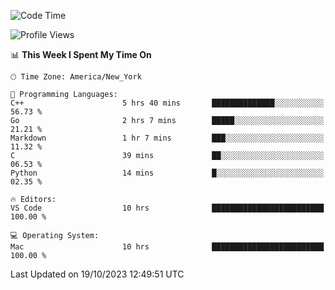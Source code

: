 <!--START_SECTION:waka-->
![Code Time](http://img.shields.io/badge/Code%20Time-561%20hrs%2017%20mins-blue)

![Profile Views](http://img.shields.io/badge/Profile%20Views-0-blue)

📊 **This Week I Spent My Time On** 

```text
🕑︎ Time Zone: America/New_York

💬 Programming Languages: 
C++                      5 hrs 40 mins       ██████████████░░░░░░░░░░░   56.73 % 
Go                       2 hrs 7 mins        █████░░░░░░░░░░░░░░░░░░░░   21.21 % 
Markdown                 1 hr 7 mins         ███░░░░░░░░░░░░░░░░░░░░░░   11.32 % 
C                        39 mins             ██░░░░░░░░░░░░░░░░░░░░░░░   06.53 % 
Python                   14 mins             █░░░░░░░░░░░░░░░░░░░░░░░░   02.35 % 

🔥 Editors: 
VS Code                  10 hrs              █████████████████████████   100.00 % 

💻 Operating System: 
Mac                      10 hrs              █████████████████████████   100.00 % 
```


 Last Updated on 19/10/2023 12:49:51 UTC
<!--END_SECTION:waka-->
